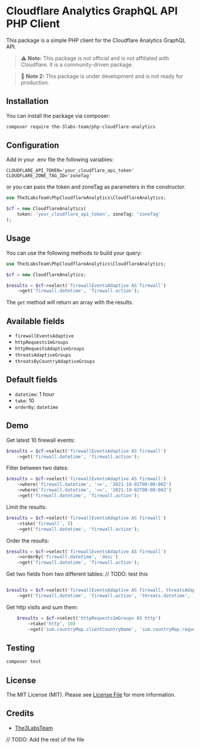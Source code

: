 # Cloudflare Analytics GraphQL API PHP Client

This package is a simple PHP client for the Cloudflare Analytics GraphQL API.

> ⚠️ **Note:** This package is not official and is not affiliated with Cloudflare. It is a community-driven package.

> 🚨 **Note 2:** This package is under development and is not ready for production.

## Installation

You can install the package via composer:

```bash
composer require the-3labs-team/php-cloudflare-analytics
```

## Configuration

Add in your .env file the following variables:

```dotenv
CLOUDFLARE_API_TOKEN='your_cloudflare_api_token'
CLOUDFLARE_ZONE_TAG_ID='zoneTag'
```

or you can pass the token and zoneTag as parameters in the constructor.

```php
use The3LabsTeam\PhpCloudflareAnalytics\CloudflareAnalytics;

$cf = new CloudflareAnalytics(
    token: 'your_cloudflare_api_token', zoneTag: 'zoneTag'
);
```

## Usage

You can use the following methods to build your query:

```php
use The3LabsTeam\PhpCloudflareAnalytics\CloudflareAnalytics;

$cf = new CloudflareAnalytics;

$results = $cf->select('firewallEventsAdaptive AS firewall')
    ->get('firewall.datetime', 'firewall.action');
```

The `get` method will return an array with the results.

## Available fields

- `firewallEventsAdaptive`
- `httpRequests1mGroups`
- `httpRequestsAdaptiveGroups`
- `threatsAdaptiveGroups`
- `threatsByCountryAdaptiveGroups`

## Default fields

- `datetime`: 1 hour
- `take`: 10
- `orderBy`: `datetime`

## Demo

Get latest 10 firewall events:

```php
$results = $cf->select('firewallEventsAdaptive AS firewall')
    ->get('firewall.datetime', 'firewall.action');
```

Filter between two dates:

```php
$results = $cf->select('firewallEventsAdaptive AS firewall')
    ->where('firewall.datetime', '>=', '2021-10-01T00:00:00Z')
    ->where('firewall.datetime', '<=', '2021-10-02T00:00:00Z')
    ->get('firewall.datetime', 'firewall.action');
```

Limit the results:

```php
$results = $cf->select('firewallEventsAdaptive AS firewall')
    ->take('firewall', 5)
    ->get('firewall.datetime', 'firewall.action');
```

Order the results:

```php
$results = $cf->select('firewallEventsAdaptive AS firewall')
    ->orderBy('firewall.datetime', 'desc')
    ->get('firewall.datetime', 'firewall.action');
```

Get two fields from two different tables: // TODO: test this

```php

$results = $cf->select('firewallEventsAdaptive AS firewall, threatsAdaptiveGroups AS threats')
    ->get('firewall.datetime', 'firewall.action', 'threats.datetime', 'threats.action');
```

Get http visits and sum them:

```php
    $results = $cf->select('httpRequests1mGroups AS http')
        ->take('http', 10)
        ->get('sum.countryMap.clientCountryName', 'sum.countryMap.requests', 'sum.countryMap.bytes', 'sum.countryMap.threats', 'dimensions.datetimeHour');
```


## Testing

```bash
composer test
```

## License

The MIT License (MIT). Please see [License File](LICENSE.md) for more information.

## Credits

- [The3LabsTeam](https://3labs.it)

// TODO: Add the rest of the file
